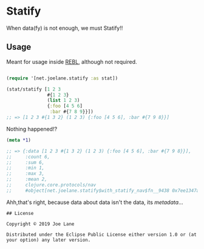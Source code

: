 # Statify

When data(fy) is not enough, we must Statify!!

## Usage

Meant for usage inside [REBL](https://github.com/cognitect-labs/REBL-distro), although not required.
```clojure

(require '[net.joelane.statify :as stat])

(stat/statify [1 2 3 
               #{1 2 3}
               (list 1 2 3)
               {:foo [4 5 6]
                :bar #{7 8 9}}])
;; => [1 2 3 #{1 3 2} (1 2 3) {:foo [4 5 6], :bar #{7 9 8}}]
```
Nothing happened!?
```clojure 
(meta *1)

;; => {:data [1 2 3 #{1 3 2} (1 2 3) {:foo [4 5 6], :bar #{7 9 8}}],
;;     :count 6,
;;     :sum 6,
;;     :min 1,
;;     :max 3,
;;     :mean 2,
;;     clojure.core.protocols/nav
;;     #object[net.joelane.statify$with_statify_nav$fn__9438 0x7ee1347a "net.joelane.statify$with_statify_nav$fn__9438@7ee1347a"]}
```

Ahh,that's right, because data about data isn't the data, its _metadata_... 


```
## License

Copyright © 2019 Joe Lane

Distributed under the Eclipse Public License either version 1.0 or (at
your option) any later version.
